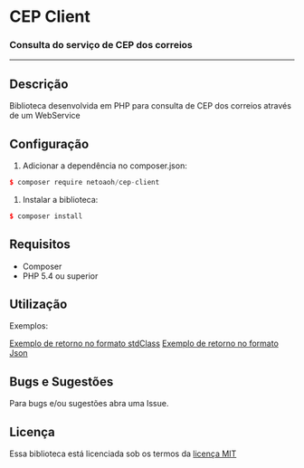 # CEP Client
### Consulta do serviço de CEP dos correios

---

## Descrição

Biblioteca desenvolvida em PHP para consulta de CEP dos correios através de um WebService

## Configuração

1. Adicionar a dependência no composer.json:

```c++
$ composer require netoaoh/cep-client
```

1. Instalar a biblioteca:

```c++
$ composer install
```

## Requisitos

- Composer
- PHP 5.4 ou superior

## Utilização

Exemplos:

[Exemplo de retorno no formato stdClass](examples/retorno_obj.php)
[Exemplo de retorno no formato Json](examples/retorno_json.php)

## Bugs e Sugestões

Para bugs e/ou sugestões abra uma Issue.

## Licença

Essa biblioteca está licenciada sob os termos da [licença MIT](LICENSE.md)
